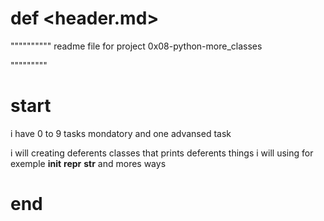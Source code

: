 # def <header.md>

""""""""""
readme file for project 0x08-python-more_classes

"""""""""

# start

i have 0 to 9 tasks mondatory
and one advansed task

i will creating deferents classes that prints deferents things
i will using for exemple __init__ __repr__ __str__ and mores ways


# end
